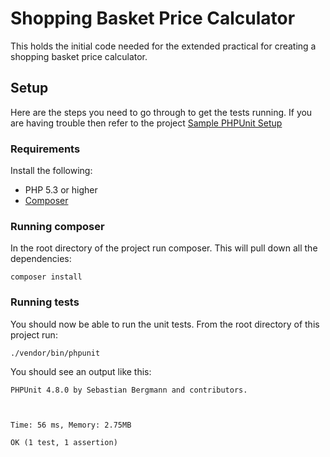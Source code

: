 # Shopping Basket Price Calculator

This holds the initial code needed for the extended practical for creating a shopping basket price calculator. 


## Setup

Here are the steps you need to go through to get the tests running. If you are having trouble then refer to the project [Sample PHPUnit Setup](https://github.com/DaveLiddament/PHPTraining-PHPUnit-SamplePHPUnitSetup)

### Requirements

Install the following:

- PHP 5.3 or higher
- [Composer](https://getcomposer.org/) 

### Running composer

In the root directory of the project run composer. This will pull down all the dependencies:

```
composer install
```

### Running tests

You should now be able to run the unit tests. From the root directory of this project run:

```
./vendor/bin/phpunit
```

You should see an output like this:

```
PHPUnit 4.8.0 by Sebastian Bergmann and contributors.



Time: 56 ms, Memory: 2.75MB

OK (1 test, 1 assertion)
```

